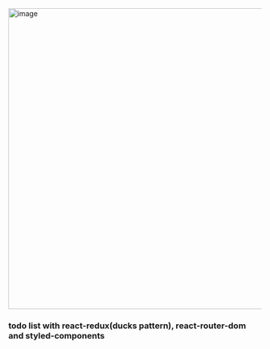 <img src="https://user-images.githubusercontent.com/78805018/186588496-5d703203-09a2-40f5-b818-899284a06de4.png" alt="image" style="width:600px"/>

### todo list with react-redux(ducks pattern), react-router-dom and styled-components
